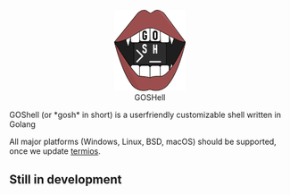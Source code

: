 <p align="center">
    <img width="128" alt="GOSH" src="./Gosh.png"><br />
    GOSHell
</p>
GOShell (or *gosh* in short) is a userfriendly customizable shell written in Golang

All major platforms (Windows, Linux, BSD, macOS) should be supported, once we update [termios](github.com/scrouthtv/termios).

## Still in development
